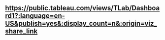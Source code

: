## https://public.tableau.com/views/TLab/Dashboard1?:language=en-US&publish=yes&:display_count=n&:origin=viz_share_link
